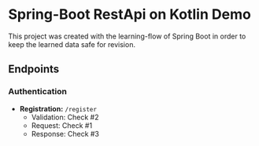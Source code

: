 # Spring-Boot RestApi on Kotlin Demo
This project was created with the learning-flow of Spring Boot in order to keep the learned data safe for revision.

## Endpoints

### Authentication
   - **Registration:** `/register`
      - Validation: Check #2
      - Request: Check #1
      - Response: Check #3
